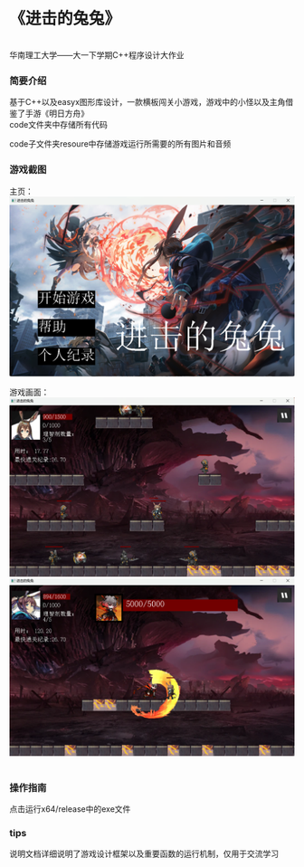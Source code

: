# 《进击的兔兔》
<br>
华南理工大学——大一下学期C++程序设计大作业

### 简要介绍
基于C++以及easyx图形库设计，一款横板闯关小游戏，游戏中的小怪以及主角借鉴了手游《明日方舟》
<br>
code文件夹中存储所有代码

code子文件夹resoure中存储游戏运行所需要的所有图片和音频

### 游戏截图
  主页：  
![主页](markdown/1.png "主页")
  
游戏画面：
![游戏画面](markdown/2.png "游戏画面")
![游戏画面](markdown/3.png "游戏画面")  
<br>
### 操作指南
点击运行x64/release中的exe文件
<br>
### tips
说明文档详细说明了游戏设计框架以及重要函数的运行机制，仅用于交流学习